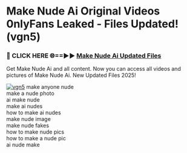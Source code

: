 # Make Nude Ai Original Videos 0nlyFans Leaked - Files Updated! (vgn5)

<h3>🔴 CLICK HERE 🌐==►► <a href="https://tinyurl.com/5h6xmrr3" rel="nofollow">Make Nude Ai Updated Files</a></h3>

Get Make Nude Ai and all content. Now you can access all videos and pictures of Make Nude Ai. New Updated Files 2025!

[![vgn5](https://i.imgur.com/KVD873Z.gif)](https://tinyurl.com/5h6xmrr3)
make anyone nude<br>
make a nude photo<br>
ai make nude<br>
make ai nudes<br>
how to make ai nudes<br>
make nude image<br>
make nude fakes<br>
how to make nude pics<br>
how to make a nude pic<br>
ai nude make